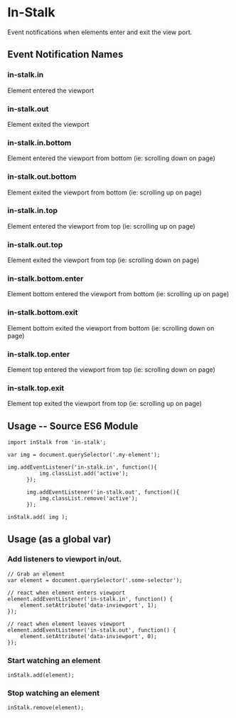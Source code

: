 # In-Stalk

Event notifications when elements enter and exit the view port.



## Event Notification Names

### in-stalk.in
Element entered the viewport

### in-stalk.out
Element exited the viewport


### in-stalk.in.bottom
Element entered the viewport from bottom (ie: scrolling down on page)


### in-stalk.out.bottom
Element exited the viewport from bottom (ie: scrolling up on page)


### in-stalk.in.top
Element entered the viewport from top (ie: scrolling up on page)

### in-stalk.out.top
Element exited the viewport from top (ie: scrolling down on page)



### in-stalk.bottom.enter
Element bottom entered the viewport from bottom (ie: scrolling up on page)


### in-stalk.bottom.exit
Element bottom exited the viewport from bottom (ie: scrolling down on page)


### in-stalk.top.enter
Element top entered the viewport from top (ie: scrolling down on page)

### in-stalk.top.exit
Element top exited the viewport from top (ie: scrolling up on page)




## Usage -- Source ES6 Module


	import inStalk from 'in-stalk';

	var img = document.querySelector('.my-element');

	img.addEventListener('in-stalk.in', function(){
	          img.classList.add('active');
	      });

	      img.addEventListener('in-stalk.out', function(){
	          img.classList.remove('active');
	      });

	inStalk.add( img );




## Usage (as a global var)


### Add listeners to viewport in/out.


	// Grab an element
	var element = document.querySelector('.some-selector');

	// react when element enters viewport
	element.addEventListener('in-stalk.in', function() {
	    element.setAttribute('data-inviewport', 1);
	});

	// react when element leaves viewport
	element.addEventListener('in-stalk.out', function() {
	    element.setAttribute('data-inviewport', 0);
	});


### Start watching an element


	inStalk.add(element);


### Stop watching an element


	inStalk.remove(element);
